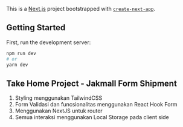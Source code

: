 This is a [Next.js](https://nextjs.org/) project bootstrapped with [`create-next-app`](https://github.com/vercel/next.js/tree/canary/packages/create-next-app).

## Getting Started

First, run the development server:

```bash
npm run dev
# or
yarn dev
```

## Take Home Project - Jakmall Form Shipment

1. Styling menggunakan TailwindCSS
2. Form Validasi dan funcsionalitas menggunakan React Hook Form
3. Menggunakan NextJS untuk router
4. Semua interaksi menggunakan Local Storage pada client side
